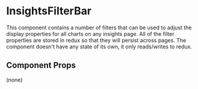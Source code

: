 # InsightsFilterBar

This component contains a number of filters that can be used to adjust the display properties for
all charts on any insights page. All of the filter properties are stored in redux so that they will
persist across pages. The component doesn't have any state of its own, it only reads/writes to
redux.

## Component Props
(none)
